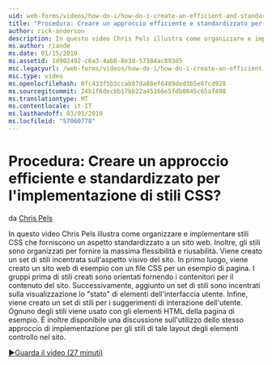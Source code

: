 ```yaml
---
uid: web-forms/videos/how-do-i/how-do-i-create-an-efficient-and-standardized-approach-for-implementing-css-styles
title: "Procedura: Creare un approccio efficiente e standardizzato per l'implementazione di stili CSS? | Microsoft Docs"
author: rick-anderson
description: In questo video Chris Pels illustra come organizzare e implementare stili CSS che forniscono un aspetto standardizzato a un sito web. Inoltre, gli stili sono...
ms.author: riande
ms.date: 01/15/2010
ms.assetid: 1d902492-c6a3-4ab8-8e3d-57384ac893d5
msc.legacyurl: /web-forms/videos/how-do-i/how-do-i-create-an-efficient-and-standardized-approach-for-implementing-css-styles
msc.type: video
ms.openlocfilehash: 0fc433f5b3ccab07da88ef6489ded3b5e07cd928
ms.sourcegitcommit: 24b1f6decbb17bb22a45166e5fdb0845c65af498
ms.translationtype: MT
ms.contentlocale: it-IT
ms.lasthandoff: 03/01/2019
ms.locfileid: "57060778"
---
```

<a name="how-do-i-create-an-efficient-and-standardized-approach-for-implementing-css-styles"></a>Procedura: Creare un approccio efficiente e standardizzato per l'implementazione di stili CSS?
====================
da [Chris Pels](https://twitter.com/chrispels)

In questo video Chris Pels illustra come organizzare e implementare stili CSS che forniscono un aspetto standardizzato a un sito web. Inoltre, gli stili sono organizzati per fornire la massima flessibilità e riusabilità. Viene creato un set di stili incentrata sull'aspetto visivo del sito. In primo luogo, viene creato un sito web di esempio con un file CSS per un esempio di pagina. I gruppi prima di stili creati sono orientati fornendo i contenitori per il contenuto del sito. Successivamente, aggiunto un set di stili sono incentrati sulla visualizzazione lo "stato" di elementi dell'interfaccia utente. Infine, viene creato un set di stili per i suggerimenti di interazione dell'utente. Ognuno degli stili viene usato con gli elementi HTML della pagina di esempio. È inoltre disponibile una discussione sull'utilizzo dello stesso approccio di implementazione per gli stili di tale layout degli elementi controllo nel sito.

[&#9654;Guarda il video (27 minuti)](https://channel9.msdn.com/Blogs/ASP-NET-Site-Videos/how-do-i-create-an-efficient-and-standardized-approach-for-implementing-css-styles)
